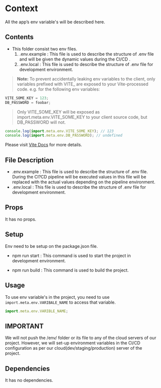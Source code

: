 # Context

All the app’s env variable's will be described here.

## Contents

- This folder consist two env files.
  1. .env.example : This file is used to describe the structure of .env file and will be given the dynamic values during the CI/CD .
  2. .env.local : This file is used to describe the structure of .env file for development environment.

> **Note:** To prevent accidentally leaking env variables to the client, only variables prefixed with VITE\_ are exposed to your Vite-processed code. e.g. for the following env variables:

```js
VITE_SOME_KEY = 123;
DB_PASSWORD = foobar;
```

> Only VITE_SOME_KEY will be exposed as import.meta.env.VITE_SOME_KEY to your client source code, but DB_PASSWORD will not.

```js
console.log(import.meta.env.VITE_SOME_KEY); // 123
console.log(import.meta.env.DB_PASSWORD); // undefined
```

Please visit [Vite Docs](https://vitejs.dev/guide/env-and-mode.html#env-files) for more details.

## File Description

- .env.example : This file is used to describe the structure of .env file. During the CI?CD pipeline will be executed values in this file will be replaced with the actual values depending on the pipeline environment.
- .env.local : This file is used to describe the structure of .env file for development environment.

## Props

It has no props.

## Setup

Env need to be setup on the package.json file.

- npm run start : This command is used to start the project in development environment.

- npm run build : This command is used to build the project.

## Usage

To use env variable's in the project, you need to use `import.meta.env.VARIBALE_NAME` to access that variable.

```js
import.meta.env.VARIBLE_NAME;
```

## IMPORTANT

We will not push the /env/ folder or its file to any of the cloud servers of our project. However, we will set-up environment variables in the CI/CD configuration as per our cloud(dev/staging/production) server of the project.

## Dependencies

It has no dependencies.
